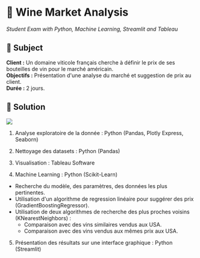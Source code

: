 # :wine_glass: Wine Market Analysis
*Student Exam with Python, Machine Learning, Streamlit and Tableau*

## :beginner: Subject

**Client :** Un domaine viticole français cherche à définir le prix de ses bouteilles de vin pour le marché américain.  
**Objectifs :** Présentation d'une analyse du marché et suggestion de prix au client.  
**Durée :** 2 jours. 

## :dart: Solution

![](Video_Presentation.gif)

1. Analyse exploratoire de la donnée  : Python (Pandas, Plotly Express, Seaborn)

2. Nettoyage des datasets : Python (Pandas)

3. Visualisation : Tableau Software

4. Machine Learning : Python (Scikit-Learn)

* Recherche du modèle, des paramètres, des données les plus pertinentes.
* Utilisation d'un algorithme de regression linéaire pour suggérer des prix (GradientBoostingRegressor).
* Utilisation de deux algorithmes de recherche des plus proches voisins (KNearestNeighbors) :
  * Comparaison avec des vins similaires vendus aux USA.
  * Comparaison avec des vins vendus aux mêmes prix aux USA.

5. Présentation des résultats sur une interface graphique : Python (Streamlit)
